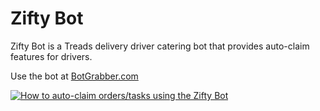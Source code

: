 # Zifty Bot
Zifty Bot is a Treads delivery driver catering bot that provides auto-claim features for drivers.

Use the bot at [BotGrabber.com](http://BotGrabber.com)

[![How to auto-claim orders/tasks using the Zifty Bot](https://img.youtube.com/vi/mN7MjW5OFIg/maxresdefault.jpg)](https://www.youtube.com/watch?v=mN7MjW5OFIg)
